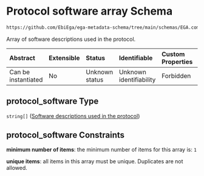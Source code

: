 # Protocol software array Schema

```txt
https://github.com/EbiEga/ega-metadata-schema/tree/main/schemas/EGA.common-definitions.json#/definitions/protocols_object/properties/protocol_software
```

Array of software descriptions used in the protocol.

| Abstract            | Extensible | Status         | Identifiable            | Custom Properties | Additional Properties | Access Restrictions | Defined In                                                                                |
| :------------------ | :--------- | :------------- | :---------------------- | :---------------- | :-------------------- | :------------------ | :---------------------------------------------------------------------------------------- |
| Can be instantiated | No         | Unknown status | Unknown identifiability | Forbidden         | Forbidden             | none                | [EGA.common-definitions.json*](../out/EGA.common-definitions.json "open original schema") |

## protocol_software Type

`string[]` ([Software descriptions used in the protocol](ega-12-definitions-ega-protocols-object-properties-protocol-software-array-software-descriptions-used-in-the-protocol.md))

## protocol_software Constraints

**minimum number of items**: the minimum number of items for this array is: `1`

**unique items**: all items in this array must be unique. Duplicates are not allowed.
